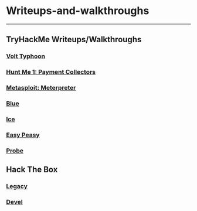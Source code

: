 # Writeups-and-walkthroughs

---

## TryHackMe Writeups/Walkthroughs

### [Volt Typhoon](./Volt-Typhoon-THM.md)
### [Hunt Me 1: Payment Collectors](./Hunt_Me_I.md)
### [Metasploit: Meterpreter](./Metasploit-Meterpreter.md)
### [Blue](./blue.md)
### [Ice](./Ice.md)
### [Easy Peasy](./easy-peasy.md)
### [Probe](./probe.md)

## Hack The Box

### [Legacy](./Legacy.md)
### [Devel](./Devel.md)
